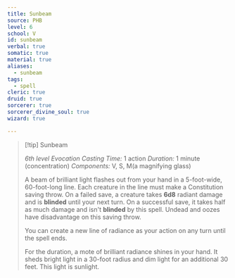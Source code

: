 ```yaml
---
title: Sunbeam
source: PHB
level: 6
school: V
id: sunbeam
verbal: true
somatic: true
material: true
aliases:
  - sunbeam
tags:
  - spell
cleric: true
druid: true
sorcerer: true
sorcerer_divine_soul: true
wizard: true

---
```

>[!tip] Sunbeam
>
> *6th level Evocation*
> *Casting Time:* 1 action
> *Duration:* 1 minute (concentration)
> *Components:* V, S, M(a magnifying glass)
>
>A beam of brilliant light flashes out from your hand in a 5-foot-wide, 60-foot-long line. Each creature in the line must make a Constitution saving throw. On a failed save, a creature takes **6d8** radiant damage and is **blinded** until your next turn. On a successful save, it takes half as much damage and isn't **blinded** by this spell. Undead and oozes have disadvantage on this saving throw.
>
>You can create a new line of radiance as your action on any turn until the spell ends.
>
>For the duration, a mote of brilliant radiance shines in your hand. It sheds bright light in a 30-foot radius and dim light for an additional 30 feet. This light is sunlight.
>

